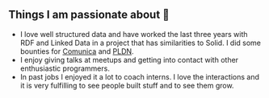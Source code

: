 Things I am passionate about 🎉
-------------------------

-   I love well structured data and have worked the last three years with RDF and Linked Data in a project that has similarities to Solid. I did some bounties for [Comunica](https://comunica.dev/association/bounties/) and [PLDN](https://github.com/pldn/LDWizard/issues/59).
-   I enjoy giving talks at meetups and getting into contact with other enthusiastic programmers.
-   In past jobs I enjoyed it a lot to coach interns. I love the interactions and it is very fulfilling to see people built stuff and to see them grow.
